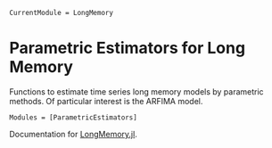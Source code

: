 ```@meta
CurrentModule = LongMemory
```

# Parametric Estimators for Long Memory

Functions to estimate time series long memory models by parametric methods. Of particular interest is the ARFIMA model.


```@autodocs
Modules = [ParametricEstimators]
```

Documentation for [LongMemory.jl](https://github.com/everval/LongMemory.jl).
